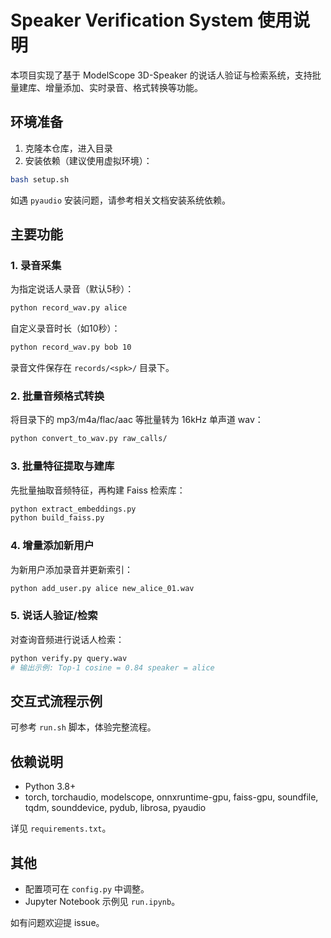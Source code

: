 # Speaker Verification System 使用说明

本项目实现了基于 ModelScope 3D-Speaker 的说话人验证与检索系统，支持批量建库、增量添加、实时录音、格式转换等功能。

## 环境准备

1. 克隆本仓库，进入目录
2. 安装依赖（建议使用虚拟环境）：

```bash
bash setup.sh
```

如遇 `pyaudio` 安装问题，请参考相关文档安装系统依赖。

## 主要功能

### 1. 录音采集

为指定说话人录音（默认5秒）：

```bash
python record_wav.py alice
```

自定义录音时长（如10秒）：

```bash
python record_wav.py bob 10
```

录音文件保存在 `records/<spk>/` 目录下。

### 2. 批量音频格式转换

将目录下的 mp3/m4a/flac/aac 等批量转为 16kHz 单声道 wav：

```bash
python convert_to_wav.py raw_calls/
```

### 3. 批量特征提取与建库

先批量抽取音频特征，再构建 Faiss 检索库：

```bash
python extract_embeddings.py
python build_faiss.py
```

### 4. 增量添加新用户

为新用户添加录音并更新索引：

```bash
python add_user.py alice new_alice_01.wav
```

### 5. 说话人验证/检索

对查询音频进行说话人检索：

```bash
python verify.py query.wav
# 输出示例: Top-1 cosine = 0.84 speaker = alice
```

## 交互式流程示例

可参考 `run.sh` 脚本，体验完整流程。

## 依赖说明

- Python 3.8+
- torch, torchaudio, modelscope, onnxruntime-gpu, faiss-gpu, soundfile, tqdm, sounddevice, pydub, librosa, pyaudio

详见 `requirements.txt`。

## 其他

- 配置项可在 `config.py` 中调整。
- Jupyter Notebook 示例见 `run.ipynb`。

如有问题欢迎提 issue。

